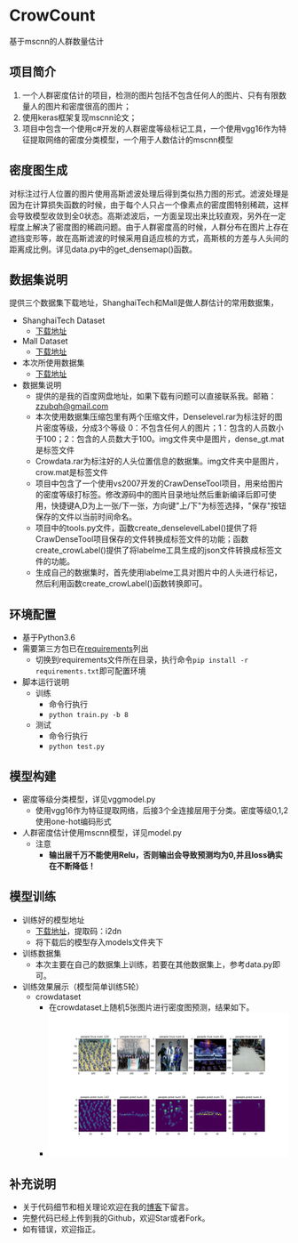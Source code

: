 # CrowCount
基于mscnn的人群数量估计

## 项目简介
1. 一个人群密度估计的项目，检测的图片包括不包含任何人的图片、只有有限数量人的图片和密度很高的图片；
2. 使用keras框架复现mscnn论文；
3. 项目中包含一个使用c#开发的人群密度等级标记工具，一个使用vgg16作为特征提取网络的密度分类模型，一个用于人数估计的mscnn模型

## 密度图生成
对标注过行人位置的图片使用高斯滤波处理后得到类似热力图的形式。滤波处理是因为在计算损失函数的时候，由于每个人只占一个像素点的密度图特别稀疏，这样会导致模型收敛到全0状态。高斯滤波后，一方面呈现出来比较直观，另外在一定程度上解决了密度图的稀疏问题。由于人群密度高的时候，人群分布在图片上存在遮挡变形等，故在高斯滤波的时候采用自适应核的方式，高斯核的方差与人头间的距离成比例。详见data.py中的get_densemap()函数。

## 数据集说明
提供三个数据集下载地址，ShanghaiTech和Mall是做人群估计的常用数据集，
- ShanghaiTech Dataset
  - [下载地址](https://pan.baidu.com/s/1hseCEr7v7828DFLj8BQWAw)
- Mall Dataset
  - [下载地址](https://pan.baidu.com/s/1gjFTqcO1gvQnYIDs8CDIJw)
- 本次所使用数据集
  - [下载地址](https://pan.baidu.com/s/1T5EfBovMnpe4meIYcXSa8w)
- 数据集说明
  - 提供的是我的百度网盘地址，如果下载有问题可以直接联系我。邮箱：zzubqh@gmail.com
  - 本次使用数据集压缩包里有两个压缩文件，Denselevel.rar为标注好的图片密度等级，分成3个等级 0：不包含任何人的图片；1：包含的人员数小于100；2：包含的人员数大于100。img文件夹中是图片，dense_gt.mat是标签文件
  - Crowdata.rar为标注好的人头位置信息的数据集。img文件夹中是图片，crow.mat是标签文件
  - 项目中包含了一个使用vs2007开发的CrawDenseTool项目，用来给图片的密度等级打标签。修改源码中的图片目录地址然后重新编译后即可使用，快捷键A,D为上一张/下一张，方向键"上/下"为标签选择，"保存"按钮保存的文件以当前时间命名。
  - 项目中的tools.py文件，函数create_denselevelLabel()提供了将CrawDenseTool项目保存的文件转换成标签文件的功能；函数create_crowLabel()提供了将labelme工具生成的json文件转换成标签文件的功能。
  - 生成自己的数据集时，首先使用labelme工具对图片中的人头进行标记，然后利用函数create_crowLabel()函数转换即可。  

## 环境配置
- 基于Python3.6
- 需要第三方包已在[requirements](/requirements.txt)列出
	- 切换到requirements文件所在目录，执行命令`pip install -r requirements.txt`即可配置环境
- 脚本运行说明
	- 训练
	    - 命令行执行
		- `python train.py -b 8`		
	- 测试
	    - 命令行执行
		- `python test.py`
## 模型构建
- 密度等级分类模型，详见vggmodel.py
    - 使用vgg16作为特征提取网络，后接3个全连接层用于分类。密度等级0,1,2使用one-hot编码形式
- 人群密度估计使用mscnn模型，详见model.py 
    - 注意
        - **输出层千万不能使用Relu，否则输出会导致预测均为0,并且loss确实在不断降低！**	
## 模型训练
- 训练好的模型地址
  - [下载地址](https://pan.baidu.com/s/105FM8Di3MqsWsN6-l-S2vQ)，提取码：i2dn
  - 将下载后的模型存入models文件夹下
- 训练数据集
    - 本次主要在自己的数据集上训练，若要在其他数据集上，参考data.py即可。
- 训练效果展示（模型简单训练5轮）
    - crowdataset
        - 在crowdataset上随机5张图片进行密度图预测，结果如下。
        - ![](/result/res.png)
    
## 补充说明
- 关于代码细节和相关理论欢迎在我的[博客](https://blog.csdn.net/qq_36810544)下留言。
- 完整代码已经上传到我的Github，欢迎Star或者Fork。
- 如有错误，欢迎指正。
